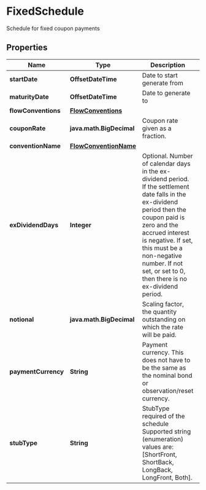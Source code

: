 

# FixedSchedule

Schedule for fixed coupon payments

## Properties

| Name | Type | Description | Notes |
|------------ | ------------- | ------------- | -------------|
|**startDate** | **OffsetDateTime** | Date to start generate from |  |
|**maturityDate** | **OffsetDateTime** | Date to generate to |  |
|**flowConventions** | [**FlowConventions**](FlowConventions.md) |  |  [optional] |
|**couponRate** | **java.math.BigDecimal** | Coupon rate given as a fraction. |  [optional] |
|**conventionName** | [**FlowConventionName**](FlowConventionName.md) |  |  [optional] |
|**exDividendDays** | **Integer** | Optional. Number of calendar days in the ex-dividend period.  If the settlement date falls in the ex-dividend period then the coupon paid is zero and the accrued interest is negative.  If set, this must be a non-negative number.  If not set, or set to 0, then there is no ex-dividend period. |  [optional] |
|**notional** | **java.math.BigDecimal** | Scaling factor, the quantity outstanding on which the rate will be paid. |  [optional] |
|**paymentCurrency** | **String** | Payment currency. This does not have to be the same as the nominal bond or observation/reset currency. |  [optional] |
|**stubType** | **String** | StubType required of the schedule    Supported string (enumeration) values are: [ShortFront, ShortBack, LongBack, LongFront, Both]. |  [optional] |



